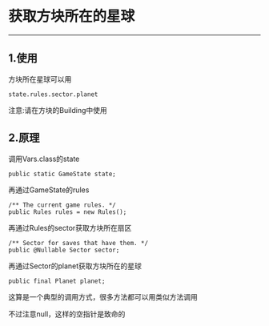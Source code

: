 # 获取方块所在的星球
***
## 1.使用
方块所在星球可以用
```text
state.rules.sector.planet
```
注意:请在方块的Building中使用

## 2.原理
调用Vars.class的state
```text
public static GameState state;
```
再通过GameState的rules
```text
/** The current game rules. */
public Rules rules = new Rules();
```
再通过Rules的sector获取方块所在扇区
```text
/** Sector for saves that have them. */
public @Nullable Sector sector;
```
再通过Sector的planet获取方块所在的星球
```text
public final Planet planet;
```
这算是一个典型的调用方式，很多方法都可以用类似方法调用

不过注意null，这样的空指针是致命的

